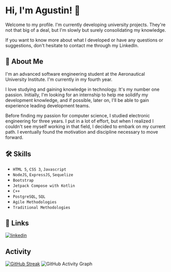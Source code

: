 
# Hi, I'm Agustin! 👋
Welcome to my profile. I'm currently developing university projects. They're not that big of a deal, but I'm slowly but surely consolidating my knowledge.

If you want to know more about what I developed or have any questions or suggestions, don't hesitate to contact me through my LinkedIn.

## 🚀 About Me
I'm an advanced software engineering student at the Aeronautical University Institute. I'm currently in my fourth year. 

I love studying and gaining knowledge in technology. It's my number one passion. 
Initially, I'm looking for an internship to help me solidify my development knowledge, and if possible, later on, I'll be able to gain experience leading development teams.

Before finding my passion for computer science, I studied electronic engineering for three years. I put in a lot of effort, but when I realized I couldn't see myself working in that field, I decided to embark on my current path. I eventually found the motivation and discipline necessary to move forward.

## 🛠 Skills
- `HTML 5`, `CSS 3`, `Javascript` 
- `NodeJS`, `ExpressJS`, `Sequelize` 
- `Bootstrap`
- `Jetpack Compose with Kotlin`
- `C++`
- `PostgreSQL`, `SQL`
- `Agile Methodologies`
- `Traditional Methodologies`




## 🔗 Links
[![linkedin](https://img.shields.io/badge/linkedin-0A66C2?style=for-the-badge&logo=linkedin&logoColor=white)](https://www.linkedin.com/in/agust%C3%ADn-brambilla/)


## Activity
[![GitHub Streak](https://github-readme-streak-stats.herokuapp.com?user=MasterxDual&theme=microsoft-dark&date_format=j%2Fn%5B%2FY%5D&mode=weekly)](https://git.io/streak-stats)
![GitHub Activity Graph](https://github-readme-activity-graph.cyclic.app/graph?username=MasterxDual&theme=github-dark)


